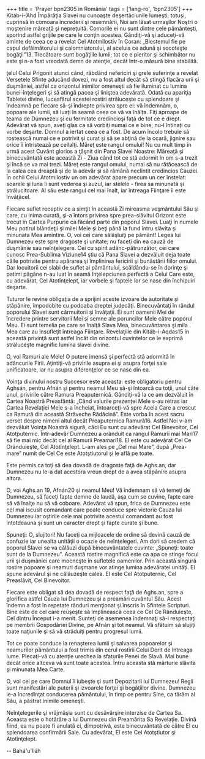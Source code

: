 +++
title = 'Prayer bpn2305 in România'
tags = ['lang-ro', 'bpn2305']
+++
Kitáb-i-‘Ahd
Împărăţia Slavei nu cunoaşte deşertăciunile lumeşti; totuşi, cuprinsă în comoara încrederii şi resemnării, Noi am lăsat urmaşilor Noştri o moştenire măreaţă şi nepreţuită. Comorile ei nu sunt dintre cele pământeşti, sporind astfel grijile pe care le conţin acestea. Gândiţi-vă şi aduceţi-vă aminte de ceea ce a revelat Cel Atotmilostiv în Coran: „Blestemul fie pe capul defăimătorului şi calomniatorului, al aceluia ce adună şi socoteşte bogăţii”13. Trecătoare sunt bogăţiile lumii; tot ce e pieritor şi schimbător nu este şi n-a fost vreodată demn de atenţie, decât într-o măsură bine stabilită.

ţelul Celui Prigonit atunci când, răbdând nefericiri şi grele suferinţe a revelat Versetele Sfinte aducând dovezi, nu a fost altul decât să stingă flacăra urii şi duşmăniei, astfel ca orizontul inimilor omeneşti să fie iluminat cu lumina bunei-înţelegeri şi să atingă pacea şi liniştea adevărată. Odată cu apariţia Tabletei divine, luceafărul acestei rostiri străluceşte cu splendoare şi îndeamnă pe fiecare să-şi îndrepte privirea spre el: vă îndemnăm, o, popoare ale lumii, să luaţi în seamă ceea ce vă va înălţa. Fiţi aproape de teama de Dumnezeu şi cu fermitate credincioşi faţă de tot ce e drept. Adevărat vă spun, aveţi glas ca să vorbiţi numai ce e bine; nu-l întinaţi cu vorbe deşarte. Domnul a iertat ceea ce a fost. De acum încolo trebuie să rostească numai ce e potrivit şi curat şi să se abţină de la ocară, jignire sau orice îi întristează pe ceilalţi. Măreţ este rangul omului! Nu cu mult timp în urmă acest Cuvânt glorios a ţâşnit din Pana Slavei Noastre: Măreaţă şi binecuvântată este această Zi - Ziua când tot ce stă adormit în om s-a trezit şi încă se va mai trezi. Măreţ este rangul omului, numai să nu rătăcească de la calea cea dreaptă şi de la adevăr şi să rămână neclintit credincios Cauzei. În ochii Celui Atotmilostiv un om adevărat apare precum un cer înstelat: soarele şi luna îi sunt vederea şi auzul, iar stelele - firea sa minunată şi strălucitoare. Al său este rangul cel mai înalt, iar întreaga Fiinţare îi este învăţăcel.

Fiecare suflet receptiv ce a simţit în această Zi mireasma veşmântului Său şi care, cu inima curată, şi-a întors privirea spre prea-slăvitul Orizont este trecut în Cartea Purpurie ca făcând parte din poporul Slavei. Luaţi în numele Meu potirul blândeţii şi milei Mele şi beţi până la fund întru slăvita şi minunata Mea amintire. O, voi cei care sălăşluiţi pe pământ! Legea lui Dumnezeu este spre dragoste şi unitate; nu faceţi din ea cauză de duşmănie sau neînţelegere. Cei cu spirit adânc-pătrunzător, cei care cunosc Prea-Sublima Viziune14 ştiu că Pana Slavei a dezvăluit deja toate căile potrivite pentru apărarea şi împlinirea fericirii şi bunăstării fiilor omului. Dar locuitorii cei slabi de suflet ai pământului, scăldându-se în dorinţe şi patimi păgâne n-au luat în seamă înţelepciunea perfectă a Celui Care este, cu adevărat, Cel Atotînţelept, iar vorbele şi faptele lor se nasc din închipuiri deşarte.

Tuturor le revine obligaţia de a sprijini aceste izvoare de autoritate şi stăpânire, împodobite cu podoaba dreptei judecăţi. Binecuvântaţi în rândul poporului Slavei sunt cârmuitorii şi învăţaţii. Ei sunt oamenii Mei de încredere printre servitorii Mei şi semne ale poruncilor Mele către poporul Meu. Ei sunt temelia pe care se înalţă Slava Mea, binecuvântarea şi mila Mea care au însufleţit întreaga Fiinţare. Revelaţiile din Kitáb-i-Aqdas15 în această privinţă sunt astfel încât din orizontul cuvintelor ce le exprimă străluceşte magnific lumina slavei divine.

O, voi Ramuri ale Mele! O putere imensă şi perfectă stă adormită în adâncurile Firii. Aţintiţi-vă privirile asupra ei şi asupra forţei sale unificatoare, iar nu asupra diferenţelor ce se nasc din ea.

Voinţa divinului nostru Succesor este aceasta: este obligatoriu pentru Aghsán, pentru Afnán şi pentru neamul Meu să-şi întoarcă cu toţii, unul câte unul, privirile către Ramura Preaputernică. Gândiţi-vă la ce am dezvăluit în Cartea Noastră Preasfântă: „Când valurile prezenţei Mele s-au retras iar Cartea Revelaţiei Mele s-a încheiat, întoarceţi-vă spre Acela Care a crescut ca Ramură din această Străveche Rădăcină”. Este vorba în acest sacru verset despre nimeni altul decât Preaputernica Ramură16. Astfel Noi v-am dezvăluit Voinţa Noastră sigură, căci Eu sunt cu adevărat Cel Binevoitor, Cel Atotputernic. Într-adevăr Dumnezeu a orânduit ca rangul Ramurii mai Mari17 să fie mai mic decât cel al Ramurii Preamari18. El este cu adevărat Cel Ce Orânduieşte, Cel Atotînţelept. L-am ales pe „Cel mai Mare”, după „Prea-mare” numit de Cel Ce este Atotştiutorul şi le află pe toate.

Este permis ca toţi să dea dovadă de dragoste faţă de Aghs.an, dar Dumnezeu nu le-a dat acestora vreun drept de a avea stăpânire asupra altora.

O, voi Aghs.an 19, Afnán20 şi neamul Meu! Vă îndemnam să vă temeţi de Dumnezeu, să faceţi fapte demne de laudă, aşa cum se cuvine, fapte care să vă înalţe nu să vă coboare. Adevărat vă spun, frica de Dumnezeu este cel mai iscusit comandant care poate conduce spre victorie Cauza lui Dumnezeu iar oştirile cele mai potrivite acestui comandant au fost întotdeauna şi sunt un caracter drept şi fapte curate şi bune.

Spuneţi: O, slujitori! Nu faceţi ca mijloacele de ordine să devină cauză de confuzie iar unealta unităţii o ocazie de neînţelegeri. Am dori să credem că poporul Slavei se va călăuzi după binecuvântatele cuvinte: „Spuneţi: toate sunt de la Dumnezeu”. Această rostire magnifică este ca apa ce stinge focul urii şi duşmăniei care mocneşte în sufletele oamenilor. Prin această singură rostire popoare şi neamuri duşmane vor atinge lumina adevăratei unităţi. El spune adevărul şi ne călăuzeşte calea. El este Cel Atotputernic, Cel Preaslăvit, Cel Binevoitor.

Fiecare este obligat să dea dovadă de respect faţă de Aghs.an, spre a glorifica astfel Cauza lui Dumnezeu şi a preamări cuvântul Său. Acest îndemn a fost în repetate rânduri menţionat şi înscris în Sfintele Scripturi. Bine este de cel care reuşeşte să împlinească ceea ce Cel Ce Rânduieşte, Cel dintru Început i-a menit. Sunteţi de asemenea îndemnaţi să-i respectaţi pe membrii Gospodăriei Divine, pe Afnán şi tot neamul. Vă sfătuim să slujiţi toate naţiunile şi să vă străduiţi pentru progresul lumii.

Tot ce poate conduce la renaşterea lumii şi salvarea popoarelor şi neamurilor pământului a fost trimis din cerul rostirii Celui Dorit de întreaga lume. Plecaţi-vă cu atenţie urechea la sfaturile Penei de Slavă. Mai bune decât orice altceva vă sunt toate acestea. Întru aceasta stă mărturie slăvita şi minunata Mea Carte.

O, voi cei pe care Domnul îi iubeşte şi sunt Depozitarii lui Dumnezeu! Regii sunt manifestări ale puterii şi izvoarele forţei şi bogăţiilor divine. Dumnezeu le-a încredinţat conducerea pământului, în timp ce pentru Sine, ca tărâm al Său, a păstrat inimile omeneşti.

Neînţelegerile şi vrăjmăşia sunt cu desăvârşire interzise de Cartea Sa. Aceasta este o hotărâre a lui Dumnezeu din Preamărita Sa Revelaţie. Divină fiind, ea nu poate fi anulată ci, dimpotrivă, este binecuvântată de către El cu splendoarea confirmării Sale. Cu adevărat, El este Cel Atotştiutor şi Atotînţelept.

-- Bahá'u'lláh
